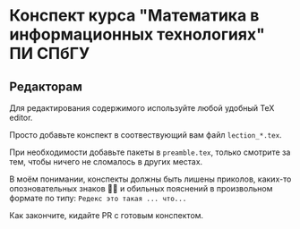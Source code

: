 # Конспект курса "Математика в информационных технологиях" ПИ СПбГУ

## Редакторам

Для редактирования содержимого используйте любой удобный TeX editor.

Просто добавьте конспект в соотвествующий вам файл `lection_*.tex`.

При необходимости добавьте пакеты в `preamble.tex`, только смотрите за тем, чтобы ничего не сломалось в других местах.

В моём понимании, конспекты должны быть лишены приколов, каких-то опозновательных знаков 🐹🔫 и обильных пояснений в произвольном формате по типу: `Редекс это такая ... что...`

Как закончите, кидайте PR с готовым конспектом.